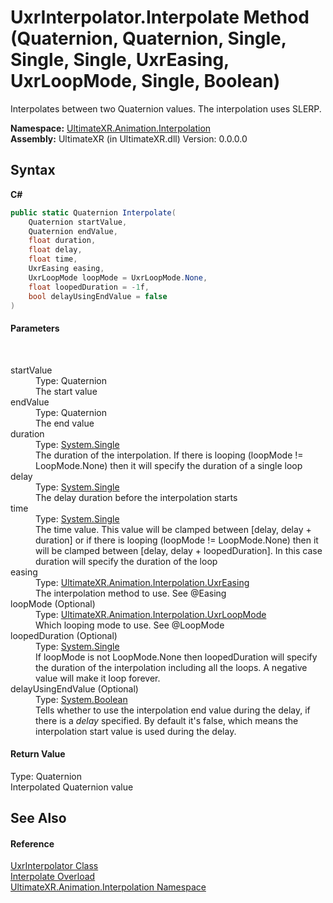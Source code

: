 # UxrInterpolator.Interpolate Method (Quaternion, Quaternion, Single, Single, Single, UxrEasing, UxrLoopMode, Single, Boolean)
 

Interpolates between two Quaternion values. The interpolation uses SLERP.

**Namespace:**&nbsp;<a href="N_UltimateXR_Animation_Interpolation">UltimateXR.Animation.Interpolation</a><br />**Assembly:**&nbsp;UltimateXR (in UltimateXR.dll) Version: 0.0.0.0

## Syntax

**C#**<br />
``` C#
public static Quaternion Interpolate(
	Quaternion startValue,
	Quaternion endValue,
	float duration,
	float delay,
	float time,
	UxrEasing easing,
	UxrLoopMode loopMode = UxrLoopMode.None,
	float loopedDuration = -1f,
	bool delayUsingEndValue = false
)
```


#### Parameters
&nbsp;<dl><dt>startValue</dt><dd>Type: Quaternion<br />The start value</dd><dt>endValue</dt><dd>Type: Quaternion<br />The end value</dd><dt>duration</dt><dd>Type: <a href="https://docs.microsoft.com/dotnet/api/system.single" target="_blank" rel="noopener noreferrer">System.Single</a><br />The duration of the interpolation. If there is looping (loopMode != LoopMode.None) then it will specify the duration of a single loop</dd><dt>delay</dt><dd>Type: <a href="https://docs.microsoft.com/dotnet/api/system.single" target="_blank" rel="noopener noreferrer">System.Single</a><br />The delay duration before the interpolation starts</dd><dt>time</dt><dd>Type: <a href="https://docs.microsoft.com/dotnet/api/system.single" target="_blank" rel="noopener noreferrer">System.Single</a><br />The time value. This value will be clamped between [delay, delay + duration] or if there is looping (loopMode != LoopMode.None) then it will be clamped between [delay, delay + loopedDuration]. In this case duration will specify the duration of the loop</dd><dt>easing</dt><dd>Type: <a href="T_UltimateXR_Animation_Interpolation_UxrEasing">UltimateXR.Animation.Interpolation.UxrEasing</a><br />The interpolation method to use. See @Easing</dd><dt>loopMode (Optional)</dt><dd>Type: <a href="T_UltimateXR_Animation_Interpolation_UxrLoopMode">UltimateXR.Animation.Interpolation.UxrLoopMode</a><br />Which looping mode to use. See @LoopMode</dd><dt>loopedDuration (Optional)</dt><dd>Type: <a href="https://docs.microsoft.com/dotnet/api/system.single" target="_blank" rel="noopener noreferrer">System.Single</a><br />If loopMode is not LoopMode.None then loopedDuration will specify the duration of the interpolation including all the loops. A negative value will make it loop forever.</dd><dt>delayUsingEndValue (Optional)</dt><dd>Type: <a href="https://docs.microsoft.com/dotnet/api/system.boolean" target="_blank" rel="noopener noreferrer">System.Boolean</a><br />Tells whether to use the interpolation end value during the delay, if there is a *delay* specified. By default it's false, which means the interpolation start value is used during the delay.</dd></dl>

#### Return Value
Type: Quaternion<br />Interpolated Quaternion value

## See Also


#### Reference
<a href="T_UltimateXR_Animation_Interpolation_UxrInterpolator">UxrInterpolator Class</a><br /><a href="Overload_UltimateXR_Animation_Interpolation_UxrInterpolator_Interpolate">Interpolate Overload</a><br /><a href="N_UltimateXR_Animation_Interpolation">UltimateXR.Animation.Interpolation Namespace</a><br />